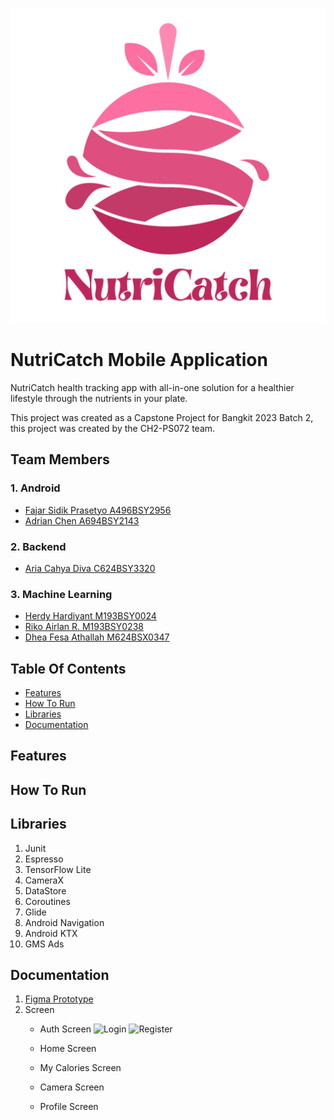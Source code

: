 ![NutriCatch](/documentationScreen/nutricatch.png)
# NutriCatch Mobile Application
NutriCatch health tracking app with all-in-one solution for a healthier lifestyle through the nutrients in your plate.

This project was created as a Capstone Project for Bangkit 2023 Batch 2, this project was created by the CH2-PS072 team.
  
## Team Members
### 1. Android
   - [Fajar Sidik Prasetyo  A496BSY2956](https://github.com/gojalifs)
   - [Adrian Chen  A694BSY2143](https://github.com/Luminat3)
### 2. Backend
   - [Aria Cahya Diva  C624BSY3320](https://github.com/ariacahya)
### 3. Machine Learning
   - [Herdy Hardiyant  M193BSY0024](https://github.com/herdyhardiyant)
   - [Riko Airlan R.  M193BSY0238](https://github.com/Rikoairlan57)
   - [Dhea Fesa Athallah  M624BSX0347](https://github.com/Fikr17)

## Table Of Contents
  - [Features](#features)
  - [How To Run](#how_to_run)
  - [Libraries](#libraries)
  - [Documentation](#documentation)

## Features
  
## How To Run 
  
## Libraries
  1. Junit
  2. Espresso
  3. TensorFlow Lite
  4. CameraX
  5. DataStore
  6. Coroutines
  7. Glide
  8. Android Navigation
  9. Android KTX
  10. GMS Ads
## Documentation
  1. [Figma Prototype](https://www.figma.com/file/pEB7OPXiz4DXmhIDlOLLey/NutriCatch?type=design&node-id=0%3A1&mode=design&t=bagjd3odg0kG56LD-1)
  2. Screen
     - Auth Screen
       ![Login](documentationScreen/login_screen) ![Register](documentationScreen/register_screen)
     - Home Screen
       
     - My Calories Screen
       
     - Camera Screen
       
     - Profile Screen
